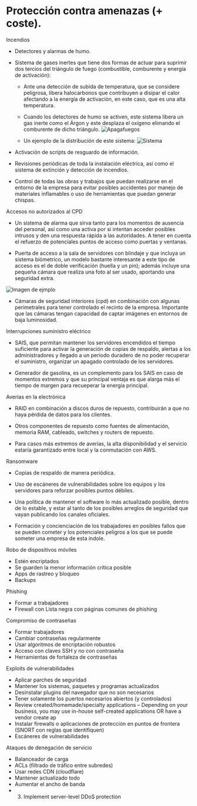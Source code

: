 # Protección contra amenazas (+ coste).

Incendios

 * Detectores y alarmas de humo.
 
 * Sistema de gases inertes que tiene dos formas de actuar para suprimir dos tercios del triángulo de fuego (combustible, comburente y energía de activación):
 
    * Ante una detección de subida de temperatura, que se considere peligrosa, libera halocarbonos que contribuyen a disipar el calor afectando a la energía de activación, en este caso, que es una alta temperatura.

 
    * Cuando los detectores de humo se activen, este sistema libera un gas inerte como el Árgon y este desplaza el oxígeno elimando el comburente de dicho triángulo.
    ![Apagafuegos](https://www.missioncriticalmagazine.com/ext/resources/MC/2020/07-08_July-August/Fire-Suppression-Fig2-900x550.jpg)

    * Un ejemplo de la distribución de este sistema:
    ![Sistema](https://www.siex2001.com/sites/default/files/imagecache/foto-info-sistemas/sistemas/imagenes/salainertes.jpg)

 * Activación de scripts de resguardo de información. 

 * Revisiones periódicas de toda la instalación eléctrica, así como el sistema de extinción y detección de incendios.

 * Control de todas las obras y trabajos que puedan realizarse en el entorno de
la empresa para evitar posibles accidentes por manejo de materiales inflamables o uso de herramientas que puedan generar chispas.


Accesos no autorizados al CPD

 * Un sistema de alarma que sirva tanto para los momentos de ausencia del personal, así como una activa por si intentan acceder posibles intrusos y den una respuesta rápida a las autoridades. A tener en cuenta el refuerzo de potenciales puntos de acceso como puertas y ventanas.

 * Puerta de acceso a la sala de servidores con blindaje y que incluya un sistema biómetrico, un modelo bastante interesante a este tipo de acceso es el de doble verificación (huella y un pin); además incluye una pequeña cámara que realiza una foto al ser usado, aportando una seguridad extra.

 ![Imagen de ejmplo](https://external-content.duckduckgo.com/iu/?u=https%3A%2F%2Ftse2.mm.bing.net%2Fth%3Fid%3DOIP.yxvwoprNGes-TtYsAp8OawHaHa%26pid%3DApi&f=1)

 * Cámaras de seguridad interiores (cpd) en combinación con algunas perimetrales para tener controlado el recinto de la empresa. Importante que las cámaras tengan capacidad de captar imágenes en entornos de baja luminosidad.


Interrupciones suministro eléctrico

 * SAIS, que permitan mantener los servidores encendidos el tiempo suficiente para activar la generación de copias de respaldo, alertas a los administradores y llegado a un periodo duradero de no poder recuperar el suministro, organizar un apagado controlado de los servidores.
 
 * Generador de gasolina, es un complemento para los SAIS en caso de momentos extremos y que su principal ventaja es que alarga más el tiempo de margen para recueperar la energía principal.


Averías en la electrónica

 * RAID en combinación a discos duros de repuesto, contribuirán a que no haya pérdida de datos para los clientes.

 * Otros componentes de repuesto como fuentes de alimentación, memoria RAM, cableado, switches y routers de repuesto.
 
 * Para casos más extremos de averías, la alta disponibilidad y el servicio estaría garantizado entre local y la conmutación con AWS.


Ransomware

 * Copias de respaldo de manera periódica.
 
 * Uso de escáneres de vulnerabilidades sobre los equipos y los servidores para reforzar posibles puntos débiles.
 
 * Una política de mantener el software lo más actualizado posible, dentro de lo estable, y estar al tanto de los posibles arreglos de seguridad que vayan publicando los canales oficiales.
 
 * Formación y concienciación de los trabajadores en posibles fallos que se pueden cometer y los potenciales peligros a los que se puede someter una empresa de esta índole.


Robo de dispositivos móviles

- Estén encriptados
- Se guarden la menor información crítica posible
- Apps de rastreo y bloqueo
- Backups


Phishing
- Formar a trabajadores
- Firewall con Lista negra con páginas comunes de phishing



Compromiso de contraseñas
- Formar trabajadores
- Cambiar contraseñas regularmente
- Usar algoritmos de encriptación robustos
- Acceso con claves SSH y no con contraseña
- Herramientas de fortaleza de contraseñas



Exploits de vulnerabilidades
- Aplicar parches de seguridad
- Mantener los sistemas, paquetes y programas actualizados
- Desinstalar plugins del navegador que no son necesarios
- Tener solamente los puertos necesarios abiertos (y controlados)
- Review created/homemade/specialty applications – Depending on your business, you may use in-house self-created applications OR have a vendor create ap
- Instalar firewalls o aplicaciones de protección en puntos de frontera (SNORT con reglas que identifiquen)
- Escáneres de vulnerabilidades





Ataques de denegación de servicio
- Balanceador de carga
- ACLs (filtrado de tráfico entre subredes)
- Usar redes CDN (cloudflare)
- Mantener actualizado todo
- Aumentar el ancho de banda
- 3. Implement server-level DDoS protection
